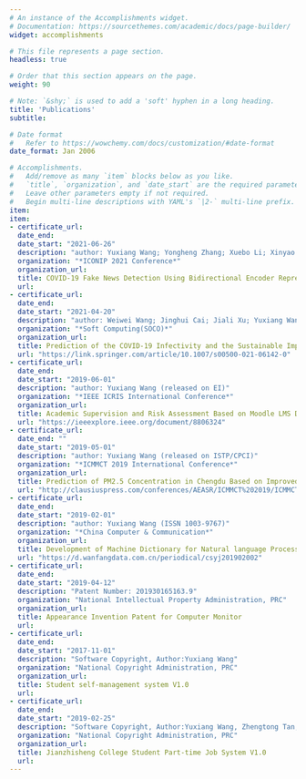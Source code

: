 ```yaml
---
# An instance of the Accomplishments widget.
# Documentation: https://sourcethemes.com/academic/docs/page-builder/
widget: accomplishments

# This file represents a page section.
headless: true

# Order that this section appears on the page.
weight: 90

# Note: `&shy;` is used to add a 'soft' hyphen in a long heading.
title: 'Publications'
subtitle:

# Date format
#   Refer to https://wowchemy.com/docs/customization/#date-format
date_format: Jan 2006

# Accomplishments.
#   Add/remove as many `item` blocks below as you like.
#   `title`, `organization`, and `date_start` are the required parameters.
#   Leave other parameters empty if not required.
#   Begin multi-line descriptions with YAML's `|2-` multi-line prefix.
item:
item:
- certificate_url: 
  date_end: 
  date_start: "2021-06-26"
  description: "author: Yuxiang Wang; Yongheng Zhang; Xuebo Li; Xinyao Yu(submitted)"
  organization: "*ICONIP 2021 Conference*"
  organization_url: 
  title: COVID-19 Fake News Detection Using Bidirectional Encoder Representations from Transformers Based Models
  url:
- certificate_url: 
  date_end: 
  date_start: "2021-04-20"
  description: "author: Weiwei Wang; Jinghui Cai; Jiali Xu; Yuxiang Wang; Yulin Zou"
  organization: "*Soft Computing(SOCO)*"
  organization_url: 
  title: Prediction of the COVID-19 Infectivity and the Sustainable Impact on Public Health under Deep Learning Algorithm
  url: "https://link.springer.com/article/10.1007/s00500-021-06142-0"
- certificate_url: 
  date_end: 
  date_start: "2019-06-01"
  description: "author: Yuxiang Wang (released on EI)"
  organization: "*IEEE ICRIS International Conference*"
  organization_url: 
  title: Academic Supervision and Risk Assessment Based on Moodle LMS Data
  url: "https://ieeexplore.ieee.org/document/8806324"
- certificate_url: 
  date_end: ""
  date_start: "2019-05-01"
  description: "author: Yuxiang Wang (released on ISTP/CPCI)"
  organization: "*ICMMCT 2019 International Conference*"
  organization_url: 
  title: Prediction of PM2.5 Concentration in Chengdu Based on Improved BP Neural Network
  url: "http://clausiuspress.com/conferences/AEASR/ICMMCT%202019/ICMMCT020.pdf"
- certificate_url: 
  date_end: 
  date_start: "2019-02-01"
  description: "author: Yuxiang Wang (ISSN 1003-9767)"
  organization: "*China Computer & Communication*"
  organization_url: 
  title: Development of Machine Dictionary for Natural language Processing
  url: "https://d.wanfangdata.com.cn/periodical/csyj201902002"
- certificate_url: 
  date_end: 
  date_start: "2019-04-12"
  description: "Patent Number: 201930165163.9"
  organization: "National Intellectual Property Administration, PRC"
  organization_url: 
  title: Appearance Invention Patent for Computer Monitor 
  url: 
- certificate_url: 
  date_end: 
  date_start: "2017-11-01"
  description: "Software Copyright, Author:Yuxiang Wang"
  organization: "National Copyright Administration, PRC"
  organization_url: 
  title: Student self-management system V1.0 
  url: 
- certificate_url: 
  date_end: 
  date_start: "2019-02-25"
  description: "Software Copyright, Author:Yuxiang Wang, Zhengtong Tan, Zipeng Li"
  organization: "National Copyright Administration, PRC"
  organization_url: 
  title: Jianzhisheng College Student Part-time Job System V1.0
  url: 
---
```

